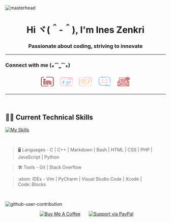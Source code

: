 ![masterhead](https://user-images.githubusercontent.com/10498744/210012254-234538ff-d198-48aa-8964-37e6fd45d227.gif)
<h1 align="center">Hi ヾ(＾-＾),  I'm Ines Zenkri</h1>
<h3 align="center"> Passionate about coding, striving to innovate</h3>

- - -

<h3 align="left"> Connect with me (⁎⁀⎵⁀⁎) </h3>
<div style="display: flex; justify-content: center;">
<a href="https://www.linkedin.com/in/ines-zenkri/" target="blank">
  <img align="center" src="src/linkedin.png" alt="https://www.linkedin.com/in/ines-zenkri/" height="30" width="40" style="margin: 10px;" />
<a>
<a href="https://www.facebook.com/ines.zenkri.9/" target="blank">
  <img align="center" src="src/facebook.png" alt="https://www.facebook.com/ines.zenkri.9/" height="30" width="40" style="margin: 10px;"/>
</a>

<a href="https://www.instagram.com/ines_zenkri/" target="blank">
  <img align="center" src="src/instagram.png" alt="https://www.instagram.com/ines_zenkri/" height="30" width="40" style="margin: 10px;"/>
</a>
<a href="https://discord.gg/ftou7." target="blank">
  <img align="center" src="src/discord.png" alt="ftou7." height="30" width="40" style="margin:10px;"/>
</a>
<a href="mailto:ines@zenkri.com" target="_blank">
  <img align="center" src="src/email.png" alt="Email" height="30" width="40" style="margin: 10px;"/>
</a>

</div>


- - - 

<br>

## 👩‍💻 Current Technical Skills

[![My Skills](https://skillicons.dev/icons?i=c,cpp,md,bash,vim,vscode,stackoverflow,html,css,github,git,visualstudio,python,js,php)](https://skillicons.dev)

<br>

> :desktop_computer:  Languages - C | C++ | Markdown | Bash | HTML | CSS | PHP | JavaScript | Python

> :hammer_and_wrench:  Tools - Git | Stack Overflow

> :atom:  IDEs - Vim | PyCharm | Visual Studio Code | Xcode | Code::Blocks

<br>

![github-user-contribution](https://user-images.githubusercontent.com/58959408/157782696-8bc9ca49-ca61-4ab5-8b83-49c4e76c1a8f.svg)

<div style="display: flex; justify-content: center;">
    <div style="flex: 0 0 150px; margin-right: 10px; border-radius: 3px; overflow: hidden; display: flex; justify-content: center; align-items: center;">
        <a href="https://www.buymeacoffee.com/zenkri" target="_blank">
            <img src="https://cdn.buymeacoffee.com/buttons/arial-orange.png" alt="Buy Me A Coffee" style="width: 100%; height: 100%; object-fit: cover;">
        </a>
    </div>
    <div style="flex: 0 0 150px; display: flex; justify-content: center; align-items: center;">
        <a href="https://paypal.me/InesZenkri?country.x=DE&locale.x=de_DE" target="_blank">
            <img src="https://cdn.rawgit.com/twolfson/paypal-github-button/1.0.0/dist/button.svg" alt="Support via PayPal" style="width: 100%; height: 100%; object-fit: cover;">
        </a>
    </div>
</div>

